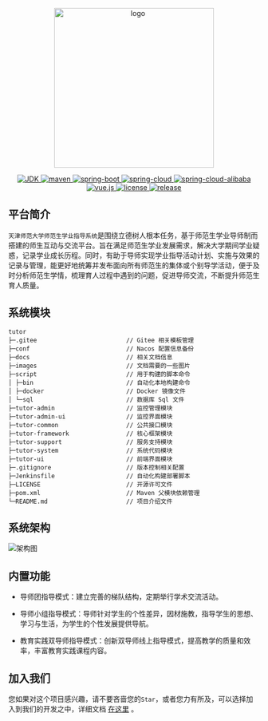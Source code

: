 <p align="center">
  <img width="320" src="https://suomm.gitee.io/tutor/_images/logo.svg" alt="logo"/>
</p>
<p align="center">
    <a href="https://developer.ibm.com/languages/java/semeru-runtimes/#">
        <img src="https://img.shields.io/badge/JDK-11.0.13-brightgreen.svg" alt="JDK">
    </a>
    <a href="https://maven.apache.org/">
        <img src="https://img.shields.io/badge/Maven-3.8.1-brightgreen.svg" alt="maven">
    </a>
    <a href="https://spring.io/projects/spring-boot">
        <img src="https://img.shields.io/badge/Spring%20Boot-2.3.12.RELEASE-brightgreen.svg" alt="spring-boot">
    </a>
    <a href="https://spring.io/projects/spring-cloud">
        <img src="https://img.shields.io/badge/Spring%20Cloud-Hoxton.SR9-brightgreen.svg" alt="spring-cloud">
    </a>
    <a href="https://spring.io/projects/spring-cloud-alibaba">
        <img src="https://img.shields.io/badge/Spring%20Cloud%20Alibaba-2.2.6.RELEASE-brightgreen.svg" alt="spring-cloud-alibaba">
    </a>
    <a href="https://github.com/anncwb/vben-admin-thin-next">
        <img src="https://img.shields.io/badge/Vue%20Vben%20Admin-2.7.2-brightgreen.svg" alt="vue.js">
    </a>
    <a href="https://www.apache.org/licenses/LICENSE-2.0">
        <img src="https://img.shields.io/badge/Licenes-Apache%20License%202.0-important.svg" alt="license">
    </a>
    <a href="https://suomm.gitee.io/tutor">
        <img src="https://img.shields.io/badge/Release-2.0--RC-blueviolet.svg" alt="release">
    </a>
</p>

## 平台简介

`天津师范大学师范生学业指导系统`是围绕立德树人根本任务，基于师范生学业导师制而搭建的师生互动与交流平台。旨在满足师范生学业发展需求，解决大学期间学业疑惑，记录学业成长历程。同时，有助于导师实现学业指导活动计划、实施与效果的记录与管理，能更好地统筹并发布面向所有师范生的集体或个别导学活动，便于及时分析师范生学情，梳理育人过程中遇到的问题，促进导师交流，不断提升师范生育人质量。

## 系统模块

```
tutor
├─.gitee                         // Gitee 相关模板管理
├─conf                           // Nacos 配置信息备份
├─docs                           // 相关文档信息
├─images                         // 文档需要的一些图片
├─script                         // 用于构建的脚本命令
│ ├─bin                          // 自动化本地构建命令
│ ├─docker                       // Docker 镜像文件
│ └─sql                          // 数据库 Sql 文件
├─tutor-admin                    // 监控管理模块
├─tutor-admin-ui                 // 监控界面模块
├─tutor-common                   // 公共接口模块
├─tutor-framework                // 核心框架模块
├─tutor-support                  // 服务支持模块
├─tutor-system                   // 系统代码模块
├─tutor-ui                       // 前端界面模块
├─.gitignore                     // 版本控制相关配置
├─Jenkinsfile                    // 自动化构建部署脚本
├─LICENSE                        // 开源许可文件
├─pom.xml                        // Maven 父模块依赖管理
└─README.md                      // 项目介绍文件
```

## 系统架构

![架构图](https://suomm.gitee.io/tutor/_images/tutor.jpg)

## 内置功能

- 导师团指导模式：建立完善的梯队结构，定期举行学术交流活动。

- 导师小组指导模式：导师针对学生的个性差异，因材施教，指导学生的思想、学习与生活，为学生的个性发展提供导航。

- 教育实践双导师指导模式：创新双导师线上指导模式，提高教学的质量和效率，丰富教育实践课程内容。

## 加入我们

您如果对这个项目感兴趣，请不要吝啬您的`Star`，或者您力有所及，可以选择加入到我们的开发之中，详细文档 [在这里](https://suomm.gitee.io/tutor) 。
